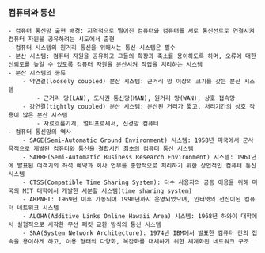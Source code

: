 ### 컴퓨터와 통신

    - 컴퓨터 통신망 출현 배경: 지역적으로 떨어진 컴퓨터와 컴퓨터를 서로 통신선로로 연결시켜 컴퓨터 자원을 공유하려는 시도에서 출현
    - 컴퓨터 시스템의 원거리 통신을 위해서는 통신 시스템은 필수
    - 분산 시스템: 컴퓨터 자원을 공유하고 그들의 확장과 축소를 용이하도록 하며, 오류에 대한 신뢰도를 높일 수 있도록 컴퓨터 자원을 분산시켜 작업을 처리하는 시스템
    - 분산 시스템의 종류
        - 약연결(loosely coupled) 분산 시스템: 근거리 망 이상의 크기를 갖는 분산 시스템
            - 근거리 망(LAN), 도시권 통신망(MAN), 원거리 망(WAN), 상호 접속망
        - 강연결(tightly coupled) 분산 시스템: 분산된 거리가 짧고, 처리기간의 상호 작용이 많은 분산 시스템
            - 자료흐름기계, 멀티프로세서, 신경망 컴퓨터
    - 컴퓨터 통신망의 역사
        - SAGE(Semi-Automatic Ground Environment) 시스템: 1958년 미국에서 군사 목적으로 개발된 컴퓨터와 통신을 결합시킨 최초의 컴퓨터 통신 시스템
        - SABRE(Semi-Automatic Business Research Environment) 시스템: 1961년에 발표된 여객기의 좌석 예약과 회사 업무를 종합적으로 처리하기 위한 상업적인 컴퓨터 통신 시스템
        - CTSS(Compatible Time Sharing System): 다수 사용자의 공동 이용을 위해 미국의 MIT 대학에서 개발한 시분할 시스템(time sharing system)
        - ARPNET: 1969년 이후 가동되어 1990년까지 운영되었으며, 인터넷의 전신이된 컴퓨터 네트워크 시스템
        - ALOHA(Additive Links Online Hawaii Area) 시스템: 1968년 하와이 대학에서 실험적으로 시작한 무선 패킷 교환 방식의 통신 시스템
        - SNA(System Network Architecture): 1974년 IBM에서 발표한 컴퓨터 간의 접속을 용이하게 하고, 이용 형태의 다양화, 복잡화를 대체하기 위한 체계화된 네트워크 구조
